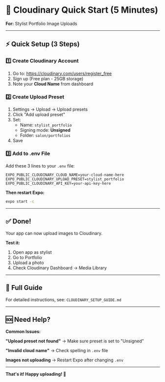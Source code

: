 # 🚀 Cloudinary Quick Start (5 Minutes)

**For:** Stylist Portfolio Image Uploads

---

## ⚡ Quick Setup (3 Steps)

### 1️⃣ Create Cloudinary Account
1. Go to: https://cloudinary.com/users/register_free
2. Sign up (Free plan - 25GB storage)
3. Note your **Cloud Name** from dashboard

### 2️⃣ Create Upload Preset
1. Settings → Upload → Upload presets
2. Click "Add upload preset"
3. Set:
   - Name: `stylist_portfolio`
   - Signing mode: **Unsigned**
   - Folder: `salon/portfolios`
4. Save

### 3️⃣ Add to .env File
Add these 3 lines to your `.env` file:

```env
EXPO_PUBLIC_CLOUDINARY_CLOUD_NAME=your-cloud-name-here
EXPO_PUBLIC_CLOUDINARY_UPLOAD_PRESET=stylist_portfolio
EXPO_PUBLIC_CLOUDINARY_API_KEY=your-api-key-here
```

**Then restart Expo:**
```bash
expo start -c
```

---

## ✅ Done!

Your app can now upload images to Cloudinary.

**Test it:**
1. Open app as stylist
2. Go to Portfolio
3. Upload a photo
4. Check Cloudinary Dashboard → Media Library

---

## 📖 Full Guide

For detailed instructions, see: `CLOUDINARY_SETUP_GUIDE.md`

---

## 🆘 Need Help?

**Common Issues:**

**"Upload preset not found"**
→ Make sure preset is set to "Unsigned"

**"Invalid cloud name"**
→ Check spelling in `.env` file

**Images not uploading**
→ Restart Expo after changing `.env`

---

**That's it! Happy uploading! 📸**
